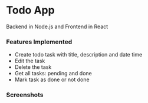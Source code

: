 # Todo App

Backend in Node.js and Frontend in React

### Features Implemented
- Create todo task with title, description and date time
- Edit the task
- Delete the task
- Get all tasks: pending and done
- Mark task as done or not done

### Screenshots

